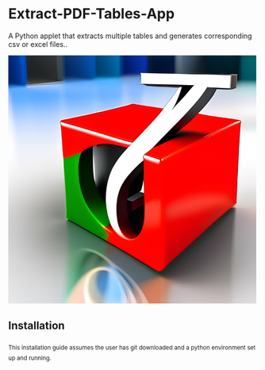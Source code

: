 # Extract-PDF-Tables-App
A Python applet that extracts multiple tables and generates corresponding csv or excel files.. 


![Image](https://github.com/emmanuel-londono/extract-pdf-tables/blob/main/Extract%20PDF%20Tables.png)

## Installation
<sub> This installation guide assumes the user has git downloaded and a python environment set up and running. </sub>






